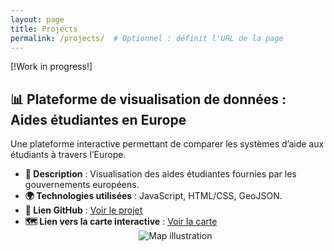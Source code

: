 ```yaml
---
layout: page
title: Projects
permalink: /projects/  # Optionnel : définit l'URL de la page
---
```

[!Work in progress!]
## 📊 Plateforme de visualisation de données : Aides étudiantes en Europe  

Une plateforme interactive permettant de comparer les systèmes d’aide aux étudiants à travers l’Europe.  

- **📌 Description** : Visualisation des aides étudiantes fournies par les gouvernements européens.  
- **🌍 Technologies utilisées** : JavaScript, HTML/CSS, GeoJSON.  
- **🔗 Lien GitHub** : [Voir le projet](https://github.com/AlexisWck/europesocialstudentscheme.git)  
- **🗺️ Lien vers la carte interactive** : [Voir la carte](https://alexiswck.github.io/europesocialstudentscheme/)
  <div style="flex: 1; text-align: center;">
    <img src="{{ site.baseurl }}/images/map.jpg" alt="Map illustration" style="max-width: 100%; height: auto;">
  </div>
